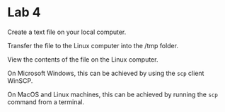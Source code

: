 # Lab 4

Create a text file on your local computer.

Transfer the file to the Linux computer into the /tmp folder.

View the contents of the file on the Linux computer.

On Microsoft Windows, this can be achieved by using the `scp` client WinSCP.

On MacOS and Linux machines, this can be achieved by running the `scp` command
from a terminal.

